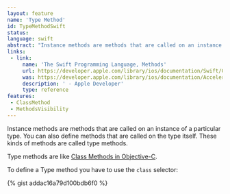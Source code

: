 ```yaml
---
layout: feature
name: 'Type Method'
id: TypeMethodSwift
status: 
language: swift
abstract: "Instance methods are methods that are called on an instance of a particular type. You can also define methods that are called on the type itself. These kinds of methods are called Type methods."
links:
 - link:
     name: 'The Swift Programming Language, Methods'
     url: https://developer.apple.com/library/ios/documentation/Swift/Conceptual/Swift_Programming_Language/Methods.html#//apple_ref/doc/uid/TP40014097-CH15-ID241
     was: https://developer.apple.com/library/ios/documentation/Accelerate/Reference/AccelerateFWRef/_index.html
     description: ' - Apple Developer'
     type: reference
features:
 - ClassMethod
 - MethodsVisibility
---
```


Instance methods are methods that are called on an instance of a particular type. You can also define methods that are called on the type itself. These kinds of methods are called type methods.

Type methods are like [Class Methods in Objective-C](/ClassMethod).

To define a Type method you have to use the `class` selector:

{% gist addac16a79d100bdb6f0 %}

<!--
<pre>
  <code class="swift">class SomeClass {
  
     class func someTypeMethod() {
        // type method implementation goes here
     }
  
  }</code>
</pre>

Then you can call the method like that:

<pre>
  <code class="swift">SomeClass.someTypeMethod()</code>
</pre>
-->